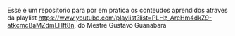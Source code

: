 Esse é um repositorio para por em pratica os conteudos aprendidos atraves da playlist https://www.youtube.com/playlist?list=PLHz_AreHm4dkZ9-atkcmcBaMZdmLHft8n, do Mestre Gustavo Guanabara